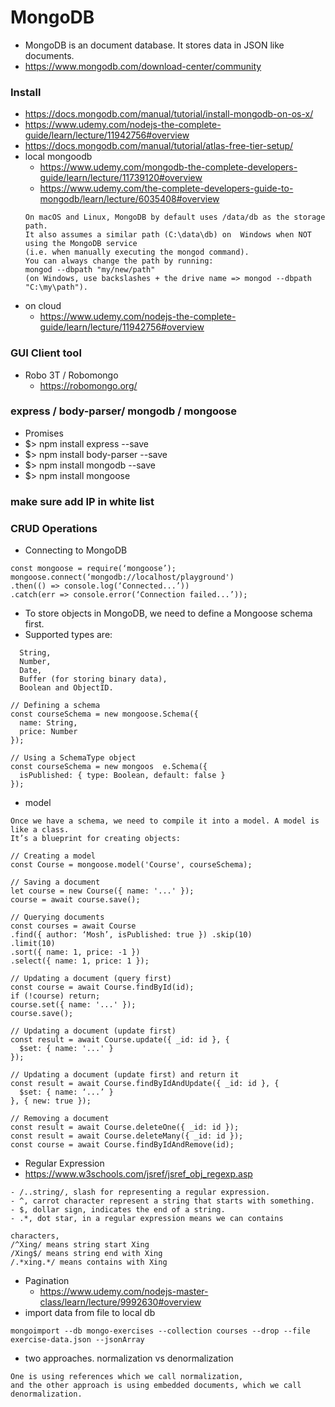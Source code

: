 # MongoDB
- MongoDB is an document database. It stores data in JSON like documents.
- https://www.mongodb.com/download-center/community
### Install 
- https://docs.mongodb.com/manual/tutorial/install-mongodb-on-os-x/
- https://www.udemy.com/nodejs-the-complete-guide/learn/lecture/11942756#overview
- https://docs.mongodb.com/manual/tutorial/atlas-free-tier-setup/
- local mongoodb 
  - https://www.udemy.com/mongodb-the-complete-developers-guide/learn/lecture/11739120#overview
  - https://www.udemy.com/the-complete-developers-guide-to-mongodb/learn/lecture/6035408#overview
  ```
  On macOS and Linux, MongoDB by default uses /data/db as the storage path. 
  It also assumes a similar path (C:\data\db) on  Windows when NOT using the MongoDB service 
  (i.e. when manually executing the mongod command).
  You can always change the path by running:
  mongod --dbpath "my/new/path" 
  (on Windows, use backslashes + the drive name => mongod --dbpath "C:\my\path").
  ```
- on cloud
  - https://www.udemy.com/nodejs-the-complete-guide/learn/lecture/11942756#overview
### GUI Client tool 
- Robo 3T / Robomongo
  - https://robomongo.org/
### express / body-parser/ mongodb / mongoose
- Promises
- $> npm install express --save
- $> npm install body-parser --save
- $> npm install mongodb --save
- $> npm install mongoose
### make sure add IP in white list
### CRUD Operations
- Connecting to MongoDB
```
const mongoose = require(‘mongoose’); 
mongoose.connect(‘mongodb://localhost/playground')
.then(() => console.log(‘Connected...’))
.catch(err => console.error(‘Connection failed...’));

```
- To store objects in MongoDB, we need to define a Mongoose schema first.
- Supported types are: 
```
  String, 
  Number, 
  Date, 
  Buffer (for storing binary data), 
  Boolean and ObjectID.
```
```
// Defining a schema
const courseSchema = new mongoose.Schema({ 
  name: String,
  price: Number 
});

// Using a SchemaType object
const courseSchema = new mongoos  e.Schema({ 
  isPublished: { type: Boolean, default: false }
});
```
- model
```
Once we have a schema, we need to compile it into a model. A model is like a class. 
It’s a blueprint for creating objects:

// Creating a model
const Course = mongoose.model('Course', courseSchema);

```
```
// Saving a document
let course = new Course({ name: '...' }); 
course = await course.save();

// Querying documents
const courses = await Course
.find({ author: ‘Mosh’, isPublished: true }) .skip(10)
.limit(10)
.sort({ name: 1, price: -1 })
.select({ name: 1, price: 1 });

// Updating a document (query first)
const course = await Course.findById(id); 
if (!course) return;
course.set({ name: '...' });
course.save();

// Updating a document (update first)
const result = await Course.update({ _id: id }, {
  $set: { name: '...' }
});

// Updating a document (update first) and return it
const result = await Course.findByIdAndUpdate({ _id: id }, {
  $set: { name: ‘...’ }
}, { new: true });

// Removing a document
const result = await Course.deleteOne({ _id: id }); 
const result = await Course.deleteMany({ _id: id }); 
const course = await Course.findByIdAndRemove(id);
```
- Regular Expression
- https://www.w3schools.com/jsref/jsref_obj_regexp.asp
```
- /..string/, slash for representing a regular expression.
- ^, carrot character represent a string that starts with something.
- $, dollar sign, indicates the end of a string. 
- .*, dot star, in a regular expression means we can contains

characters, 
/^Xing/ means string start Xing
/Xing$/ means string end with Xing
/.*xing.*/ means contains with Xing

```
- Pagination
  - https://www.udemy.com/nodejs-master-class/learn/lecture/9992630#overview
- import data from file to local db
```
mongoimport --db mongo-exercises --collection courses --drop --file exercise-data.json --jsonArray
```
- two approaches. normalization vs denormalization
```
One is using references which we call normalization,
and the other approach is using embedded documents, which we call denormalization.
````
